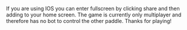 If you are using IOS you can enter fullscreen by clicking share and then adding to your home screen. The game is currently only multiplayer and therefore has no bot to control the other paddle. Thanks for playing!
